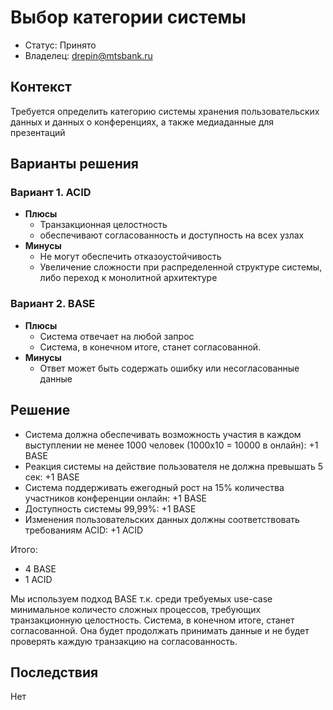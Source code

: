# Выбор категории системы
<!-- Название ADR состоит из [ADR.###] [Коротко суть принятого решения] -->

* Статус: Принято
* Владелец: drepin@mtsbank.ru

## Контекст
<!-- Описание проблемы, требующей решения, причин, побудивших принять решение, ограничений, действовавших на момент принятия решения -->
Требуется определить категорию системы хранения пользовательских данных и данных о конференциях, а также медиаданные для презентаций


## Варианты решения
<!-- Описание рассмотренных вариантов c их плюсами и минусами -->

### Вариант 1. ACID
<!-- Описание варианта 1 -->
* **Плюсы**
  * Транзакционная целостность
  * обеспечивают согласованность и доступность на всех узлах
* **Минусы**
  * Не могут обеспечить отказоустойчивость
  * Увеличение сложности при распределенной структуре системы, либо переход к монолитной архитектуре

### Вариант 2. BASE
<!-- Описание варианта 2 -->
* **Плюсы**
  * Система отвечает на любой запрос
  * Система, в конечном итоге, станет согласованной.
* **Минусы**
  * Ответ может быть содержать ошибку или несогласованные данные

## Решение
<!-- Описание выбранного решения. Решение должно быть сформулировано чётко ("Мы используем...", "Мы не используем", а не "Желательно.." или "Предлагается..."). 
Должна быть понятна связь между решением и проблемой, почему выбрали именно это решение из вариантов -->
* Система должна обеспечивать возможность участия в каждом выступлении не менее 1000 человек (1000x10 = 10000 в онлайн): +1 BASE
* Реакция системы на действие пользователя не должна превышать 5 сек: +1 BASE
* Система поддерживать ежегодный рост на 15% количества участников конференции онлайн: +1 BASE
* Доступность системы 99,99%: +1 BASE
* Изменения пользовательских данных должны соответствовать требованиям ACID: +1 ACID

Итого:
* 4 BASE
* 1 ACID

Мы используем подход BASE т.к. среди требуемых use-case минимальное количесто сложных процессов, требующих транзакционную целостность. Система, в конечном итоге, станет согласованной. Она будет продолжать принимать данные и не будет проверять каждую транзакцию на согласованность.

## Последствия
<!-- Положительные и отрицательные последствия (trade-offs). Арх. решения, которые потребуется принять как следствие принятого решения. Если решение содержит риски, то описано, как с ними планируют поступить (за счет чего снижать, почему принять). -->
Нет